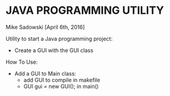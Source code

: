 # JAVA PROGRAMMING UTILITY

Mike Sadowski
[April 6th, 2016]

Utility to start a Java programming project:
 * Create a GUI with the GUI class

How To Use:
 * Add a GUI to Main class:
	* add GUI to compile in makefile
	* GUI gui = new GUI(); in main()
